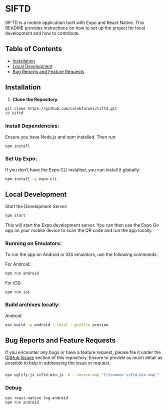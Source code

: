 # SIFTD

SIFTD is a mobile application built with Expo and React Native. This README provides instructions on how to set up the project for local development and how to contribute.

## Table of Contents

- [Installation](#installation)
- [Local Development](#local-development)
- [Bug Reports and Feature Requests](#bug-reports-and-feature-requests)

## Installation

1. **Clone the Repository**:

```bash
git clone https://github.com/calebfaruki/siftd.git
cd siftd
```

### Install Dependencies:

Ensure you have Node.js and npm installed. Then run:

```bash
npm install
```

### Set Up Expo:

If you don't have the Expo CLI installed, you can install it globally:

```bash
npm install -g expo-cli
```

## Local Development

Start the Development Server:

```bash
npm start
```

This will start the Expo development server. You can then use the Expo Go app on your mobile device to scan the QR code and run the app locally.

### Running on Emulators:

To run the app on Android or iOS emulators, use the following commands:

For Android:

```bash
npm run android
```

For iOS:

```bash
npm run ios
```

### Build archives locally:

Android

```sh
eas build -p android --local --profile preview
```

## Bug Reports and Feature Requests

If you encounter any bugs or have a feature request, please file it under the [GitHub Issues](https://github.com/calebfaruki/siftd/issues) section of this repository. Ensure to provide as much detail as possible to help in addressing the issue or request.

###

```sh
npx uglify-js siftd.min.js -b --source-map "filename='siftd.min.map'" -o siftd.js
```

### Debug

```
npx react-native log-android
npm run android
```
